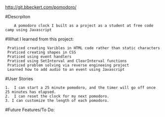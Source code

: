 http://git.bbeckert.com/pomodoro/

#Descrpiton
```	
	A pomodoro clock I built as a project as a student at free code camp using Javascript
```
#What I learned from this project:
 ```
  Praticed creating Varibles in HTML code rather than static characters
  Praticed creating shapes in CSS
  Praticed using event handlers
  Praticed using SetInterval and ClearInterval functions
  Praticed problem solving via reverse engineeing project 
  Learned how to add audio to an event using Javascript

```
#User Stories
```
1.  I can start a 25 minute pomodoro, and the timer will go off once 25 minutes has elapsed.
2.  I can reset the clock for my next pomodoro.
3. I can customize the length of each pomodoro.
```

#Future Features/To Do: 
  ```

  ```

